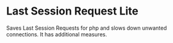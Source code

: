 # Last Session Request Lite
 Saves Last Session Requests for php and slows down unwanted connections. It has additional measures.
